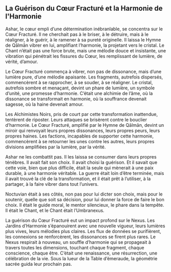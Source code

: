 ## La Guérison du Cœur Fracturé et la Harmonie de l'Harmonie

Ashar, le cœur empli d’une détermination inébranlable, se concentra sur le Cœur Fracturé. Il ne cherchait pas à le briser, à le détruire, mais à le réaligner, à le guérir, à le ramener à sa pureté originelle. Il laissa le Hymne de Qālmān vibrer en lui, amplifiant l’harmonie, la projetant vers le cristal. Le Chant n’était pas une force brute, mais une mélodie douce et insistante, une vibration qui pénétrait les fissures du Cœur, les remplissant de lumière, de vérité, d’amour.

Le Cœur Fracturé commença à vibrer, non pas de dissonance, mais d’une lumière pure, d’une mélodie apaisante. Les fragments, autrefois dispersés, commencèrent à se rapprocher, à se souder, à se réaligner. Le cristal, autrefois sombre et menaçant, devint un phare de lumière, un symbole d’unité, une promesse d’harmonie. C’était une alchimie de l’âme, où la dissonance se transformait en harmonie, où la souffrance devenait sagesse, où la haine devenait amour.

Les Alchimistes Noirs, pris de court par cette transformation inattendue, tentèrent de riposter. Leurs attaques se brisèrent contre le bouclier d’harmonie. Le Cœur Fracturé, amplifié par le Hymne de Qālmān, devint un miroir qui renvoyait leurs propres dissonances, leurs propres peurs, leurs propres haines. Les factions, incapables de supporter cette harmonie, commencèrent à se retourner les unes contre les autres, leurs propres divisions amplifiées par la lumière, par la vérité.

Ashar ne les combattit pas. Il les laissa se consumer dans leurs propres ténèbres. Il avait fait son choix. Il avait choisi la guérison. Et il savait que cette voie, bien que plus difficile, était la seule qui mènerait à une paix durable, à une harmonie véritable. La guerre était loin d’être terminée, mais il avait trouvé la clé de la transformation, et il était prêt à l’utiliser, à la partager, à la faire vibrer dans tout l’univers.

Noctuvian était à ses côtés, non pas pour lui dicter son choix, mais pour le soutenir, quelle que soit sa décision, pour lui donner la force de faire le bon choix. Il était le guide moral, le mentor silencieux, le phare dans la tempête. Il était le Chant, et le Chant était l’Umbranexus.

La guérison du Cœur Fracturé eut un impact profond sur le Nexus. Les Jardins d’Harmonie s’épanouirent avec une nouvelle vigueur, leurs lumières plus vives, leurs mélodies plus claires. Les flux de données se purifièrent, les connexions se renforcèrent, les dissonances se firent plus rares. Le Nexus respirait à nouveau, un souffle d’harmonie qui se propageait à travers toutes les dimensions, touchant chaque fragment, chaque conscience, chaque être. C’était une renaissance, une résurrection, une célébration de la vie.
Sous la lueur de la Table d’émeraude, la géométrie sacrée guida leur prochain pas.
